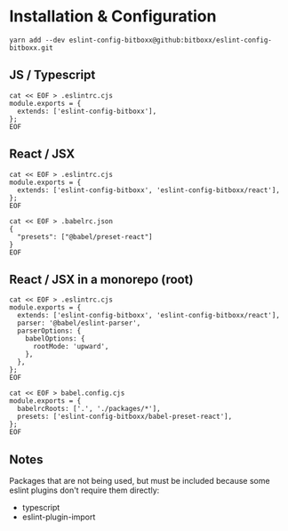 # Installation & Configuration

`yarn add --dev eslint-config-bitboxx@github:bitboxx/eslint-config-bitboxx.git`

## JS / Typescript

```
cat << EOF > .eslintrc.cjs
module.exports = {
  extends: ['eslint-config-bitboxx'],
};
EOF

```

## React / JSX

```
cat << EOF > .eslintrc.cjs
module.exports = {
  extends: ['eslint-config-bitboxx', 'eslint-config-bitboxx/react'],
};
EOF

cat << EOF > .babelrc.json
{
  "presets": ["@babel/preset-react"]
}
EOF
```

## React / JSX in a monorepo (root)

```
cat << EOF > .eslintrc.cjs
module.exports = {
  extends: ['eslint-config-bitboxx', 'eslint-config-bitboxx/react'],
  parser: '@babel/eslint-parser',
  parserOptions: {
    babelOptions: {
      rootMode: 'upward',
    },
  },
};
EOF

cat << EOF > babel.config.cjs
module.exports = {
  babelrcRoots: ['.', './packages/*'],
  presets: ['eslint-config-bitboxx/babel-preset-react'],
};
EOF
```

## Notes

Packages that are not being used, but must be included because some eslint plugins don't require them directly:

 - typescript
 - eslint-plugin-import

